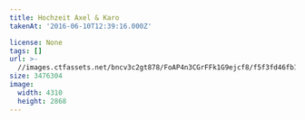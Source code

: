 ```yaml
---
title: Hochzeit Axel & Karo
takenAt: '2016-06-10T12:39:16.000Z'

license: None
tags: []
url: >-
  //images.ctfassets.net/bncv3c2gt878/FoAP4n3CGrFFk1G9ejcf8/f5f3fd46fb112427714e62c5394e5849/hochzeit-axel--karo_28144091036_o
size: 3476304
image:
  width: 4310
  height: 2868
---
```

